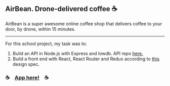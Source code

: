 ## AirBean. Drone-delivered coffee ☕️


AirBean is a super awesome online coffee shop that delivers coffee to your door, by drone, within 15 minutes. 
***
For this school project, my task was to:
1. Build an API in Node.js with Express and lowdb. API repo [here.](https://github.com/Gremlet/air-bean) 
2. Build a front end with React, React Router and Redux according to [this](https://www.figma.com/file/e8BmvFts26BCi7vdF8afKT/AirBean-v.1.1-React-ITHS?node-id=0%3A1) design spec.

### ☕️ &nbsp;&nbsp;&nbsp;[App here!](https://gremlet.github.io/airbean-coffee/)&nbsp;&nbsp;&nbsp;  ☕️


